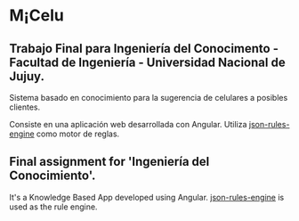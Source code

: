 # M¡Celu
## Trabajo Final para Ingeniería del Conocimento - Facultad de Ingeniería - Universidad Nacional de Jujuy.

Sistema basado en conocimiento para la sugerencia de celulares a posibles clientes.

Consiste en una aplicación web desarrollada con Angular.
Utiliza [json-rules-engine](https://github.com/cachecontrol/json-rules-engine) como motor de reglas.

## Final assignment for 'Ingeniería del Conocimiento'.

It's a Knowledge Based App developed using Angular.
[json-rules-engine](https://github.com/cachecontrol/json-rules-engine) is used as the rule engine.
